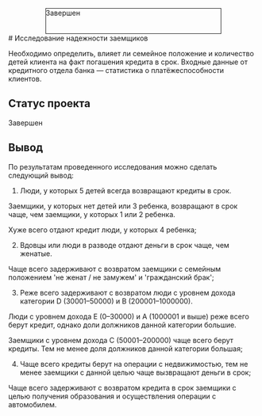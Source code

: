 <div style="width: 70%; height: 50px; border:1px solid; margin:auto;">Завершен</div>
# Исследование надежности заемщиков

Необходимо определить, влияет ли семейное положение и количество детей клиента на факт погашения кредита в срок.
Входные данные от кредитного отдела банка — статистика о платёжеспособности клиентов.

## Статус проекта
Завершен

## Вывод

По результатам проведенного исследования можно сделать следующий вывод:

1) Люди, у которых 5 детей всегда возвращают кредиты в срок.

Заемщики, у которых нет детей или 3 ребенка, возвращают в срок чаще, чем заемщики, у которых 1 или 2 ребенка.

Хуже всего отдают кредит люди, у которых 4 ребенка;

2) Вдовцы или люди в разводе отдают деньги в срок чаще, чем женатые.

Чаще всего задерживают с возвратом заемщики с семейным положением 'не женат / не замужем' и 'гражданский брак';

3) Реже всего задерживают с возвратом люди с уровнем дохода категории D (30001–50000) и B (200001–1000000).

Люди с уровнем дохода E (0–30000) и A (1000001 и выше) реже всего берут кредит, однако доли должников данной категории большие.

Заемщики с уровнем дохода C (50001–200000) чаще всего берут кредиты. Тем не менее доля должников данной категории большая;

4) Чаще всего кредиты берут на операции с недвижимостью, тем не менее заемщики с данной целью чаще вызвращают деньги в срок;

Чаще всего задерживают с возвратом кредита в срок заемщики с целью получения образования и осуществления операции с автомобилем.
